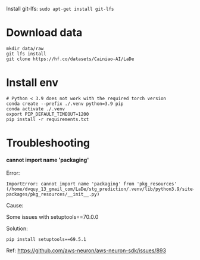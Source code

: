 Install git-lfs: `sudo apt-get install git-lfs`

# Download data
```
mkdir data/raw
git lfs install
git clone https://hf.co/datasets/Cainiao-AI/LaDe
```

# Install env
```
# Python < 3.9 does not work with the required torch version
conda create --prefix ./.venv python=3.9 pip
conda activate ./.venv
export PIP_DEFAULT_TIMEOUT=1200
pip install -r requirements.txt
```

# Troubleshooting
#### cannot import name 'packaging'

Error:
```
ImportError: cannot import name 'packaging' from 'pkg_resources' (/home/dvquy_13_gmail_com/LaDe/stg_prediction/.venv/lib/python3.9/site-packages/pkg_resources/__init__.py)
```

Cause:

Some issues with setuptools==70.0.0

Solution:
```
pip install setuptools==69.5.1
```
Ref: https://github.com/aws-neuron/aws-neuron-sdk/issues/893
